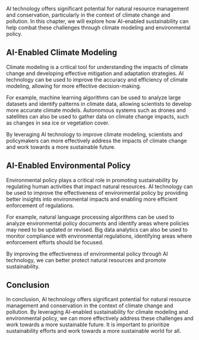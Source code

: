 

AI technology offers significant potential for natural resource management and conservation, particularly in the context of climate change and pollution. In this chapter, we will explore how AI-enabled sustainability can help combat these challenges through climate modeling and environmental policy.

AI-Enabled Climate Modeling
---------------------------

Climate modeling is a critical tool for understanding the impacts of climate change and developing effective mitigation and adaptation strategies. AI technology can be used to improve the accuracy and efficiency of climate modeling, allowing for more effective decision-making.

For example, machine learning algorithms can be used to analyze large datasets and identify patterns in climate data, allowing scientists to develop more accurate climate models. Autonomous systems such as drones and satellites can also be used to gather data on climate change impacts, such as changes in sea ice or vegetation cover.

By leveraging AI technology to improve climate modeling, scientists and policymakers can more effectively address the impacts of climate change and work towards a more sustainable future.

AI-Enabled Environmental Policy
-------------------------------

Environmental policy plays a critical role in promoting sustainability by regulating human activities that impact natural resources. AI technology can be used to improve the effectiveness of environmental policy by providing better insights into environmental impacts and enabling more efficient enforcement of regulations.

For example, natural language processing algorithms can be used to analyze environmental policy documents and identify areas where policies may need to be updated or revised. Big data analytics can also be used to monitor compliance with environmental regulations, identifying areas where enforcement efforts should be focused.

By improving the effectiveness of environmental policy through AI technology, we can better protect natural resources and promote sustainability.

Conclusion
----------

In conclusion, AI technology offers significant potential for natural resource management and conservation in the context of climate change and pollution. By leveraging AI-enabled sustainability for climate modeling and environmental policy, we can more effectively address these challenges and work towards a more sustainable future. It is important to prioritize sustainability efforts and work towards a more sustainable world for all.
